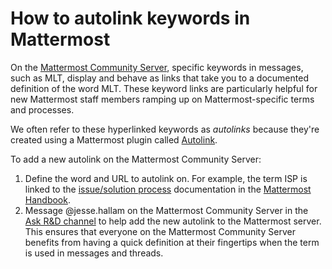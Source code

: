 # How to autolink keywords in Mattermost

On the [Mattermost Community Server](https://community.mattermost.com), specific keywords in messages, such as MLT, display and behave as links that take you to a documented definition of the word MLT. These keyword links are particularly helpful for new Mattermost staff members ramping up on Mattermost-specific terms and processes.

We often refer to these hyperlinked keywords as *autolinks* because they're created using a Mattermost plugin called [Autolink](https://github.com/mattermost/mattermost-plugin-autolink). 

To add a new autolink on the Mattermost Community Server:

1. Define the word and URL to autolink on. For example, the term ISP is linked to the [issue/solution process](https://handbook.mattermost.com/operations/operations/company-processes/issue-solution) documentation in the [Mattermost Handbook](https://handbook.mattermost.com).
2. Message @jesse.hallam on the Mattermost Community Server in the [Ask R&D channel](https://community.mattermost.com/core/channels/ask-r-and-d) to help add the new autolink to the Mattermost server. This ensures that everyone on the Mattermost Community Server benefits from having a quick definition at their fingertips when the term is used in messages and threads.

